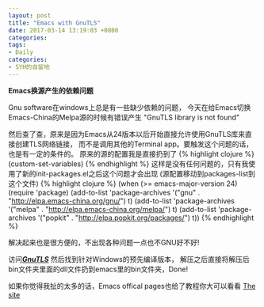 ```yaml
---
layout: post
title: "Emacs with GnuTLS"
date: 2017-03-14 13:19:03 +0800
categories:
tags:
- Daily
categories:
- SYH的自留地
---
```


**Emacs换源产生的依赖问题**

Gnu software在windows上总是有一些缺少依赖的问题，
今天在给Emacs切换Emacs-China的Melpa源的时候有错误产生 "GnuTLS library is not found"

然后查了查，原来是因为Emacs从24版本以后开始直接允许使用GnuTLS库来直接创建TLS网络链接，
而不是调用其他的Terminal app。要触发这个问题的话，也是有一定的条件的。
原来的源的配置我是直接扔到了
{% highlight clojure %}
(custom-set-variables)
{% endhighlight %}
这样是没有任何问题的，只有我使用了新的init-packages.el之后这个问题才会出现
(源配置移动到packages-list到这个文件)
{% highlight clojure %}
(when (>= emacs-major-version 24)
  (require 'package)
  (add-to-list 'package-archives '("gnu" . "http://elpa.emacs-china.org/gnu/") t)
  (add-to-list 'package-archives '("melpa" . "http://elpa.emacs-china.org/melpa/") t)
  (add-to-list 'package-archives '("popkit" . "http://elpa.popkit.org/packages/") t))
{% endhighlight %}

解决起来也是很方便的，不出现各种问题一点也不GNU好不好!

访问[***GnuTLS***](http://www.gnutls.org/download.html) 然后找到针对Windows的预先编译版本，
解压之后直接将解压后bin文件夹里面的dll文件扔到emacs里的bin文件夹，Done!

如果你觉得我扯的太多的话，Emacs offical pages也给了教程你大可以看看
[The site](https://www.gnu.org/software/emacs/manual/html_mono/emacs-gnutls.html)